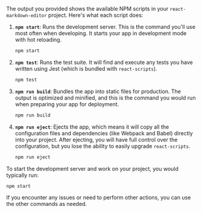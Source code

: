 
The output you provided shows the available NPM scripts in your `react-markdown-editor` project. Here's what each script does:

1. **`npm start`**: Runs the development server. This is the command you'll use most often when developing. It starts your app in development mode with hot reloading.

   ```bash
   npm start
   ```

2. **`npm test`**: Runs the test suite. It will find and execute any tests you have written using Jest (which is bundled with `react-scripts`).

   ```bash
   npm test
   ```

3. **`npm run build`**: Bundles the app into static files for production. The output is optimized and minified, and this is the command you would run when preparing your app for deployment.

   ```bash
   npm run build
   ```

4. **`npm run eject`**: Ejects the app, which means it will copy all the configuration files and dependencies (like Webpack and Babel) directly into your project. After ejecting, you will have full control over the configuration, but you lose the ability to easily upgrade `react-scripts`.

   ```bash
   npm run eject
   ```

To start the development server and work on your project, you would typically run:

```bash
npm start
```

If you encounter any issues or need to perform other actions, you can use the other commands as needed.